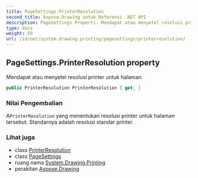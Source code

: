 ```yaml
---
title: PageSettings.PrinterResolution
second_title: Aspose.Drawing untuk Referensi .NET API
description: PageSettings Properti. Mendapat atau menyetel resolusi printer untuk halaman.
type: docs
weight: 50
url: /id/net/system.drawing.printing/pagesettings/printerresolution/
---
```

## PageSettings.PrinterResolution property

Mendapat atau menyetel resolusi printer untuk halaman.

```csharp
public PrinterResolution PrinterResolution { get; }
```

### Nilai Pengembalian

A`PrinterResolution` yang menentukan resolusi printer untuk halaman tersebut. Standarnya adalah resolusi standar printer.

### Lihat juga

* class [PrinterResolution](../../printerresolution/)
* class [PageSettings](../)
* ruang nama [System.Drawing.Printing](../../pagesettings/)
* perakitan [Aspose.Drawing](../../../)


